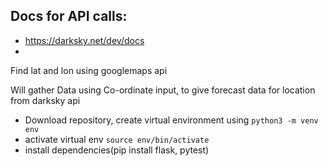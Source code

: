 ## Docs for API calls:

- https://darksky.net/dev/docs
-

Find lat and lon using googlemaps api

Will gather Data using Co-ordinate input, to give forecast data for location from darksky api

- Download repository, create virtual environment using `python3 -m venv env`
- activate virtual env `source env/bin/activate`
- install dependencies(pip install flask, pytest)
